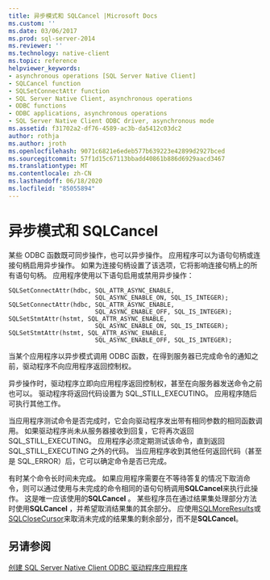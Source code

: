 ```yaml
---
title: 异步模式和 SQLCancel |Microsoft Docs
ms.custom: ''
ms.date: 03/06/2017
ms.prod: sql-server-2014
ms.reviewer: ''
ms.technology: native-client
ms.topic: reference
helpviewer_keywords:
- asynchronous operations [SQL Server Native Client]
- SQLCancel function
- SQLSetConnectAttr function
- SQL Server Native Client, asynchronous operations
- ODBC functions
- ODBC applications, asynchronous operations
- SQL Server Native Client ODBC driver, asynchronous mode
ms.assetid: f31702a2-df76-4589-ac3b-da5412c03dc2
author: rothja
ms.author: jroth
ms.openlocfilehash: 9071c6821e6edeb577b639223e42899d2927bced
ms.sourcegitcommit: 57f1d15c67113bbadd40861b886d6929aacd3467
ms.translationtype: MT
ms.contentlocale: zh-CN
ms.lasthandoff: 06/18/2020
ms.locfileid: "85055894"
---
```

# <a name="asynchronous-mode-and-sqlcancel"></a>异步模式和 SQLCancel
  某些 ODBC 函数既可同步操作，也可以异步操作。 应用程序可以为语句句柄或连接句柄启用异步操作。 如果为连接句柄设置了该选项，它将影响连接句柄上的所有语句句柄。 应用程序使用以下语句启用或禁用异步操作：  
  
```  
SQLSetConnectAttr(hdbc, SQL_ATTR_ASYNC_ENABLE,  
                        SQL_ASYNC_ENABLE_ON, SQL_IS_INTEGER);  
SQLSetConnectAttr(hdbc, SQL_ATTR_ASYNC_ENABLE,  
                        SQL_ASYNC_ENABLE_OFF, SQL_IS_INTEGER);  
SQLSetStmtAttr(hstmt, SQL_ATTR_ASYNC_ENABLE,  
                        SQL_ASYNC_ENABLE_ON, SQL_IS_INTEGER);  
SQLSetStmtAttr(hstmt, SQL_ATTR_ASYNC_ENABLE,  
                        SQL_ASYNC_ENABLE_OFF, SQL_IS_INTEGER);  
```  
  
 当某个应用程序以异步模式调用 ODBC 函数，在得到服务器已完成命令的通知之前，驱动程序不向应用程序返回控制权。  
  
 异步操作时，驱动程序立即向应用程序返回控制权，甚至在向服务器发送命令之前也可以。 驱动程序将返回代码设置为 SQL_STILL_EXECUTING。 应用程序随后可执行其他工作。  
  
 当应用程序测试命令是否完成时，它会向驱动程序发出带有相同参数的相同函数调用。 如果驱动程序尚未从服务器接收到回复，它将再次返回 SQL_STILL_EXECUTING。 应用程序必须定期测试该命令，直到返回 SQL_STILL_EXECUTING 之外的代码。 当应用程序收到其他任何返回代码（甚至是 SQL_ERROR）后，它可以确定命令是否已完成。  
  
 有时某个命令长时间未完成。 如果应用程序需要在不等待答复的情况下取消命令，则可以通过使用与未完成的命令相同的语句句柄调用**SQLCancel**来执行此操作。 这是唯一应该使用的**SQLCancel** 。 某些程序员在通过结果集处理部分方法时使用**SQLCancel** ，并希望取消结果集的其余部分。 应使用[SQLMoreResults](../../native-client-odbc-api/sqlmoreresults.md)或[SQLCloseCursor](../../native-client-odbc-api/sqlclosecursor.md)来取消未完成的结果集的剩余部分，而不是**SQLCancel**。  
  
## <a name="see-also"></a>另请参阅  
 [创建 SQL Server Native Client ODBC 驱动程序应用程序](creating-a-driver-application.md)  
  
  

